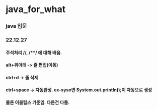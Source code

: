 # java_for_what
### java 입문
### 22.12.27
#### 주석처리 //, /**/ 에 대해 배움.
#### alt+위아래 -> 줄 편집(이동)
#### ctrl+d -> 줄 삭제
#### ctrl+space -> 자동완성. ex-syso면 System.out.println();이 자동으로 생성
#### 물론 이클립스 기준임. 다른건 다름.
